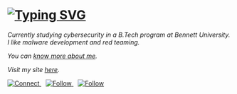<h1>
  <a href="https://git.io/typing-svg">
    <img src="https://readme-typing-svg.demolab.com?font=Roboto&size=20&duration=3000&pause=1000&color=F7F7F7&width=435&lines=Hi%2C+It's+Vaibhav" alt="Typing SVG">
  </a>
</h1>

*Currently studying cybersecurity in a B.Tech program at Bennett University. I like malware development and red teaming.*

*You can [know more about me](https://youtube.com).*

*Visit my site [here](https://youtube.com).*

<p>
  <a href="https://www.linkedin.com/in/vaibhav-pathak-9202652b7" target="_blank" style="margin-right: 10px;">
    <img alt="Connect" src="https://img.shields.io/badge/Connect-0A66C2?style=flat&logo=linkedin&logoColor=ffffff">
  </a>
  <a href="https://twitter.com/" target="_blank" style="margin-right: 10px;">
    <img alt="Follow" src="https://img.shields.io/badge/Follow-ffffff?style=flat&logo=X&logoColor=black">
  </a>
  <a href="https://instagram.com/_vaibhav._.11" target="_blank">
    <img alt="Follow" src="https://img.shields.io/badge/Follow-833AB4?style=flat&logo=instagram&logoColor=ffffff">
  </a>
</p>
